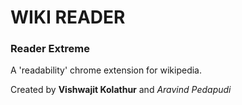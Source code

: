 # WIKI READER
### Reader Extreme

A 'readability' chrome extension for wikipedia.

Created by **Vishwajit Kolathur** and *Aravind Pedapudi*
